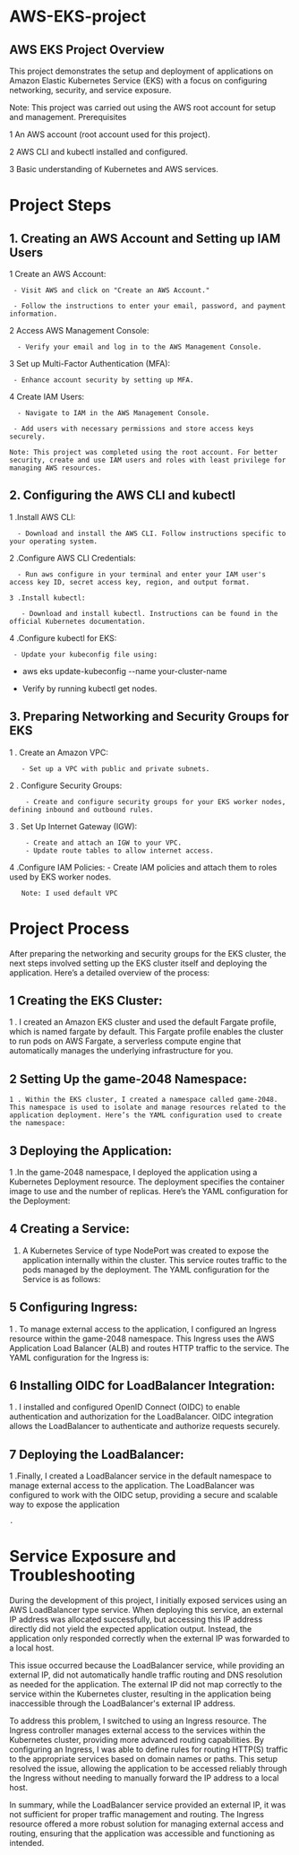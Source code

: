 # AWS-EKS-project
## AWS EKS Project Overview

This project demonstrates the setup and deployment of applications on Amazon Elastic Kubernetes Service (EKS) with a focus on configuring networking, security, and service exposure. 

Note: This project was carried out using the AWS root account for setup and management.
Prerequisites

   1 An AWS account (root account used for this project).
   
   2 AWS CLI and kubectl installed and configured.
   
   3 Basic understanding of Kubernetes and AWS services.

# Project Steps
## 1. Creating an AWS Account and Setting up IAM Users

   1 Create an AWS Account:
   
     - Visit AWS and click on "Create an AWS Account."
     
     - Follow the instructions to enter your email, password, and payment information.

   2 Access AWS Management Console:
   
      - Verify your email and log in to the AWS Management Console.

   3 Set up Multi-Factor Authentication (MFA):
   
     - Enhance account security by setting up MFA.

   4 Create IAM Users:
   
      - Navigate to IAM in the AWS Management Console.
      
     - Add users with necessary permissions and store access keys securely.

    Note: This project was completed using the root account. For better security, create and use IAM users and roles with least privilege for managing AWS resources.

## 2. Configuring the AWS CLI and kubectl

   1 .Install AWS CLI:
   
      - Download and install the AWS CLI. Follow instructions specific to your operating system.

   2 .Configure AWS CLI Credentials:
   
      - Run aws configure in your terminal and enter your IAM user's access key ID, secret access key, region, and output format.

    3 .Install kubectl:
    
       - Download and install kubectl. Instructions can be found in the official Kubernetes documentation.

   4 .Configure kubectl for EKS:
   
     - Update your kubeconfig file using:
     
  - aws eks update-kubeconfig --name your-cluster-name
   
  - Verify by running kubectl get nodes.

## 3. Preparing Networking and Security Groups for EKS

 1  . Create an Amazon VPC:
 
       - Set up a VPC with public and private subnets.

  2 . Configure Security Groups:
  
        - Create and configure security groups for your EKS worker nodes, defining inbound and outbound rules.

  3 . Set Up Internet Gateway (IGW):
  
        - Create and attach an IGW to your VPC.
        - Update route tables to allow internet access.

   4 .Configure IAM Policies:
       - Create IAM policies and attach them to roles used by EKS worker nodes.

       Note: I used default VPC



# Project Process

After preparing the networking and security groups for the EKS cluster, the next steps involved setting up the EKS cluster itself and deploying the application. Here’s a detailed overview of the process:

  ## 1 Creating the EKS Cluster:
    
 1 . I created an Amazon EKS cluster and used the default Fargate profile, which is named fargate by default. This Fargate profile enables the cluster to run pods on AWS Fargate, a serverless compute engine that automatically manages the                   underlying infrastructure for you.

   ## 2 Setting Up the game-2048 Namespace:
   
    1 . Within the EKS cluster, I created a namespace called game-2048. This namespace is used to isolate and manage resources related to the application deployment. Here’s the YAML configuration used to create the namespace:

  
## 3 Deploying the Application:

   1 .In the game-2048 namespace, I deployed the application using a Kubernetes Deployment resource. The deployment specifies the container image to use and the number of replicas. Here’s the YAML configuration for the Deployment:


##  4 Creating a Service:

  1. A Kubernetes Service of type NodePort was created to expose the application internally within the cluster. This service routes traffic to the pods managed by the deployment. The YAML configuration for the Service is as follows:




## 5 Configuring Ingress:

 1 . To manage external access to the application, I configured an Ingress resource within the game-2048 namespace. This Ingress uses the AWS Application Load Balancer (ALB) and routes HTTP traffic to the service. The YAML configuration                 for the Ingress is:



## 6 Installing OIDC for LoadBalancer Integration:

   1 . I installed and configured OpenID Connect (OIDC) to enable authentication and authorization for the LoadBalancer. OIDC integration allows the LoadBalancer to authenticate and authorize requests securely.


## 7 Deploying the LoadBalancer:

   1 .Finally, I created a LoadBalancer service in the default namespace to manage external access to the application. The LoadBalancer was configured to work with the OIDC setup, providing a secure and scalable way to expose the application
    
    .

  # Service Exposure and Troubleshooting

During the development of this project, I initially exposed services using an AWS LoadBalancer type service. When deploying this service, an external IP address was allocated successfully, but accessing this IP address directly did not yield the expected application output. Instead, the application only responded correctly when the external IP was forwarded to a local host.

This issue occurred because the LoadBalancer service, while providing an external IP, did not automatically handle traffic routing and DNS resolution as needed for the application. The external IP did not map correctly to the service within the Kubernetes cluster, resulting in the application being inaccessible through the LoadBalancer's external IP address.

To address this problem, I switched to using an Ingress resource. The Ingress controller manages external access to the services within the Kubernetes cluster, providing more advanced routing capabilities. By configuring an Ingress, I was able to define rules for routing HTTP(S) traffic to the appropriate services based on domain names or paths. This setup resolved the issue, allowing the application to be accessed reliably through the Ingress without needing to manually forward the IP address to a local host.

In summary, while the LoadBalancer service provided an external IP, it was not sufficient for proper traffic management and routing. The Ingress resource offered a more robust solution for managing external access and routing, ensuring that the application was accessible and functioning as intended.
